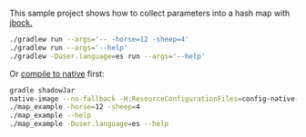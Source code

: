This sample project shows how to collect
parameters into a hash map with [jbock.](https://github.com/h908714124/jbock)

````sh
./gradlew run --args='-- -horse=12 -sheep=4'
./gradlew run --args='--help'
./gradlew -Duser.language=es run --args='--help'
````

Or [compile to native](https://github.com/oracle/graal/releases) first:

````sh
gradle shadowJar
native-image --no-fallback -H:ResourceConfigurationFiles=config-native-image/resource-config.json -jar build/libs/jbock-map-example-all.jar map_example
./map_example -horse=12 -sheep=4
./map_example --help
./map_example -Duser.language=es --help
````

